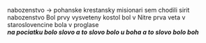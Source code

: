 nabozenstvo -> pohanske
krestansky misionari sem chodili sirit nabozenstvo
Bol prvy vysveteny kostol bol v Nitre
prva veta v staroslovencine bola v proglase\
***na pociatku bolo slovo a to slovo bolo u boha a to slovo bolo boh***